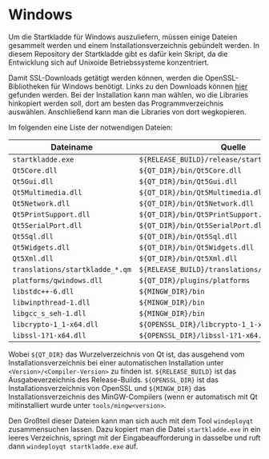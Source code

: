 # Windows

Um die Startkladde für Windows auszuliefern, müssen einige Dateien gesammelt werden
und einem Installationsverzeichnis gebündelt werden.
In diesem Repository der Startkladde gibt es dafür kein Skript,
da die Entwicklung sich auf Unixoide Betriebssysteme konzentriert.

Damit SSL-Downloads getätigt werden können, werden die OpenSSL-Bibliotheken
für Windows benötigt. Links zu den Downloads
können [hier](https://wiki.openssl.org/index.php/Binaries) gefunden werden.
Bei der Installation kann man wählen, wo die Libraries hinkopiert werden soll,
dort am besten das Programmverzeichnis auswählen. Anschließend kann man
die Libraries von dort wegkopieren.

Im folgenden eine Liste der notwendigen Dateien:

Dateiname | Quelle
-|-
`startkladde.exe` | `${RELEASE_BUILD}/release/startkladde.exe`
`Qt5Core.dll` | `${QT_DIR}/bin/Qt5Core.dll`
`Qt5Gui.dll` | `${QT_DIR}/bin/Qt5Gui.dll`
`Qt5Multimedia.dll` | `${QT_DIR}/bin/Qt5Multimedia.dll`
`Qt5Network.dll` | `${QT_DIR}/bin/Qt5Network.dll`
`Qt5PrintSupport.dll` | `${QT_DIR}/bin/Qt5PrintSupport.dll`
`Qt5SerialPort.dll` | `${QT_DIR}/bin/Qt5SerialPort.dll`
`Qt5Sql.dll` | `${QT_DIR}/bin/Qt5Sql.dll`
`Qt5Widgets.dll` | `${QT_DIR}/bin/Qt5Widgets.dll`
`Qt5Xml.dll` | `${QT_DIR}/bin/Qt5Xml.dll`
`translations/startkladde_*.qm` | `${RELEASE_BUILD}/translations/startkladde_*.qm`
`platforms/qwindows.dll` | `${QT_DIR}/plugins/platforms`
`libstdc++-6.dll` | `${MINGW_DIR}/bin`
`libwinpthread-1.dll` | `${MINGW_DIR}/bin`
`libgcc_s_seh-1.dll` | `${MINGW_DIR}/bin`
`libcrypto-1_1-x64.dll` | `${OPENSSL_DIR}/libcrypto-1_1-x64.dll`
`libssl-1?1-x64.dll` | `${OPENSSL_DIR}/libssl-1?1-x64.dll`

Wobei `${QT_DIR}` das Wurzelverzeichnis von Qt ist, das ausgehend vom Installationsverzeichnis bei einer automatischen Installation unter `<Version>/<Compiler-Version>` zu finden ist. `${RELEASE_BUILD}` ist das Ausgabeverzeichnis des Release-Builds. `${OPENSSL_DIR}` ist das Installationsverzeichnis von OpenSSL und `${MINGW_DIR}` das Installationsverzeichnis des MinGW-Compilers (wenn er automatisch mit Qt mitinstalliert wurde unter `tools/mingw<version>`.

Den Großteil dieser Dateien kann man sich auch mit dem Tool `windeployqt` zusammensuchen lassen. Dazu kopiert man die Datei `startkladde.exe` in ein leeres Verzeichnis, springt mit der Eingabeaufforderung in dasselbe und ruft dann `windeployqt startkladde.exe` auf.
